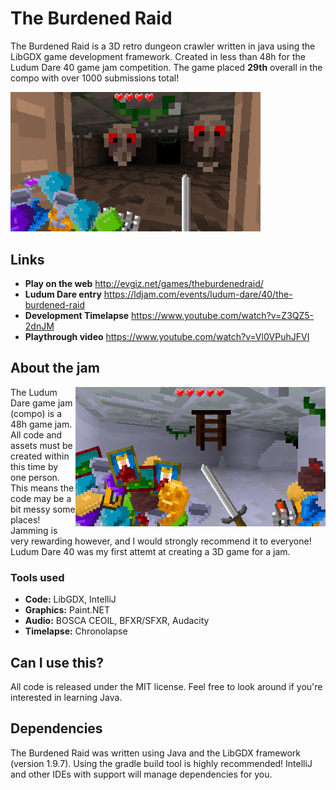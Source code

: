# The Burdened Raid

The Burdened Raid is a 3D retro dungeon crawler written in java using the LibGDX game development framework.
Created in less than 48h for the Ludum Dare 40 game jam competition. The game placed **29th** overall in the compo with over 1000 submissions total!


<img src="screenshot_01.png" width="400px">


## Links

- **Play on the web** http://evgiz.net/games/theburdenedraid/
- **Ludum Dare entry** https://ldjam.com/events/ludum-dare/40/the-burdened-raid
- **Development Timelapse** https://www.youtube.com/watch?v=Z3QZ5-2dnJM
- **Playthrough video** https://www.youtube.com/watch?v=Vl0VPuhJFVI

## About the jam

<img src="screenshot_02.png" align="right" width="400px">

The Ludum Dare game jam (compo) is a 48h game jam. All code and assets must be created within this time by one person.
This means the code may be a bit messy some places! Jamming is very rewarding however, and I would strongly recommend it to everyone!
Ludum Dare 40 was my first attemt at creating a 3D game for a jam. 

### Tools used

- **Code:** LibGDX, IntelliJ
- **Graphics:** Paint.NET
- **Audio:** BOSCA CEOIL, BFXR/SFXR, Audacity
- **Timelapse:** Chronolapse

## Can I use this?

All code is released under the MIT license. Feel free to look around if you're interested in learning Java.

## Dependencies

The Burdened Raid was written using Java and the LibGDX framework (version 1.9.7). 
Using the gradle build tool is highly recommended! IntelliJ and other IDEs with support will manage dependencies for you.



